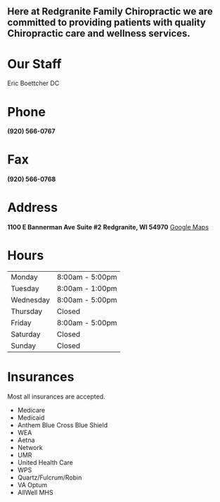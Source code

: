 <h2 id="intro">Here at Redgranite Family Chiropractic we are committed to providing patients with quality Chiropractic care and wellness services.</h2>

# Our Staff  
Eric Boettcher DC

<div id="wrapper">
  <div id="first">
    <h1>Phone</h1>
    <strong>(920) 566-0767</strong>
  </div>
  <div id="second">
    <h1>Fax</h1>
    <strong>(920) 566-0768</strong>
  </div>
  <div id="third">
    <h1>Address</h1>
    <strong>1100 E Bannerman Ave</strong>
    <strong>Suite #2</strong>
    <strong>Redgranite, WI 54970</strong>
    <a href="https://goo.gl/maps/XUKS7YL3vAdz7Vpk6" target="_blank">Google Maps</a>
  </div>
</div>

# Hours
<table>
  <tr>
    <td>Monday</td>
    <td>8:00am - 5:00pm</td>
  </tr>
  <tr>
    <td>Tuesday</td>
    <td>8:00am - 1:00pm</td>
  </tr>
  <tr>
    <td>Wednesday</td>
    <td>8:00am - 5:00pm</td>
  </tr>
  <tr>
    <td>Thursday</td>
    <td>Closed</td>
  </tr>
  <tr>
    <td>Friday</td>
    <td>8:00am - 5:00pm</td>
  </tr>
  <tr>
    <td>Saturday</td>
    <td>Closed</td>
  </tr>
  <tr>
    <td>Sunday</td>
    <td>Closed</td>
  </tr>
</table>


# Insurances  
Most all insurances are accepted.
- Medicare
- Medicaid  
- Anthem Blue Cross Blue Shield  
- WEA  
- Aetna  
- Network  
- UMR  
- United Health Care  
- WPS  
- Quartz/Fulcrum/Robin  
- VA Optum  
- AllWell MHS  
